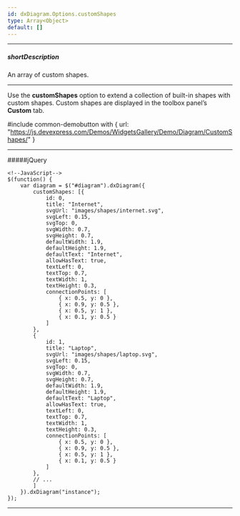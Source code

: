 ```yaml
---
id: dxDiagram.Options.customShapes
type: Array<Object>
default: []
---
```

---
##### shortDescription
An array of custom shapes.

---
Use the **customShapes** option to extend a collection of built-in shapes with custom shapes. Custom shapes are displayed in the toolbox panel’s **Custom** tab.

#include common-demobutton with {
    url: "https://js.devexpress.com/Demos/WidgetsGallery/Demo/Diagram/CustomShapes/"
}

---
#####jQuery

    <!--JavaScript-->
    $(function() {
        var diagram = $("#diagram").dxDiagram({
            customShapes: [{
                id: 0,
                title: "Internet",
                svgUrl: "images/shapes/internet.svg",
                svgLeft: 0.15,
                svgTop: 0,
                svgWidth: 0.7,
                svgHeight: 0.7,
                defaultWidth: 1.9,
                defaultHeight: 1.9,
                defaultText: "Internet",
                allowHasText: true,
                textLeft: 0,
                textTop: 0.7,
                textWidth: 1,
                textHeight: 0.3,
                connectionPoints: [
                    { x: 0.5, y: 0 },
                    { x: 0.9, y: 0.5 },
                    { x: 0.5, y: 1 },
                    { x: 0.1, y: 0.5 }
                ]
            },
            {
                id: 1,
                title: "Laptop",
                svgUrl: "images/shapes/laptop.svg",
                svgLeft: 0.15,
                svgTop: 0,
                svgWidth: 0.7,
                svgHeight: 0.7,
                defaultWidth: 1.9,
                defaultHeight: 1.9,
                defaultText: "Laptop",
                allowHasText: true,
                textLeft: 0,
                textTop: 0.7,
                textWidth: 1,
                textHeight: 0.3,
                connectionPoints: [
                    { x: 0.5, y: 0 },
                    { x: 0.9, y: 0.5 },
                    { x: 0.5, y: 1 },
                    { x: 0.1, y: 0.5 }
                ]
            },
            // ...
            ]
        }).dxDiagram("instance");
    });
        
---